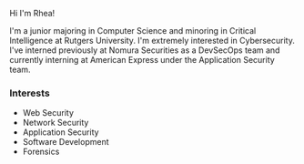 Hi I'm Rhea!

I'm a junior majoring in Computer Science and minoring in Critical Intelligence at Rutgers University. I'm extremely interested in Cybersecurity. I've interned previously at Nomura Securities as a DevSecOps team and currently interning at American Express under the Application Security team. 

### Interests
- Web Security
- Network Security
- Application Security
- Software Development
- Forensics